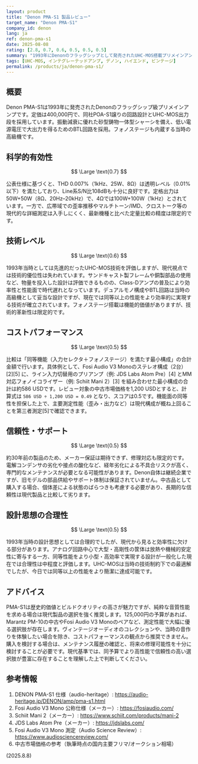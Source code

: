 ```yaml
---
layout: product
title: "Denon PMA-S1 製品レビュー"
target_name: "Denon PMA-S1"
company_id: denon
lang: ja
ref: denon-pma-s1
date: 2025-08-08
rating: [2.8, 0.7, 0.6, 0.5, 0.5, 0.5]
summary: "1993年にDenonのフラッグシップとして発売されたUHC-MOS搭載プリメインアンプ。50W+50W（8Ω、20Hz–20kHz）、THD 0.007%（1kHz/25W/8Ω）、S/N比108dB（Line）という仕様を持つが、現在の中古市場価格約125,000円は現代の高性能アンプと比較すると割高感が否めない。"
tags: [UHC-MOS, インテグレーテッドアンプ, デノン, ハイエンド, ビンテージ]
permalink: /products/ja/denon-pma-s1/
---
```

## 概要

Denon PMA-S1は1993年に発売されたDenonのフラッグシップ級プリメインアンプです。定価は400,000円で、同社POA-S1譲りの回路設計とUHC-MOS出力段を採用しています。振動減衰に優れた砂型鋳物一体型シャーシを備え、低い電源電圧で大出力を得るためのBTL回路を採用。フォノステージも内蔵する当時の高級機です。

## 科学的有効性

$$ \Large \text{0.7} $$

公表仕様に基づくと、THD 0.007%（1kHz、25W、8Ω）は透明レベル（0.01%以下）を満たしており、Line系S/N比108dBも十分に良好です。定格出力は50W+50W（8Ω、20Hz–20kHz）で、4Ωでは100W+100W（1kHz）とされています。一方で、広帯域での歪率推移やマルチトーン/IMD、クロストーク等の現代的な詳細測定は入手しにくく、最新機種と比べた定量比較の精度は限定的です。

## 技術レベル

$$ \Large \text{0.6} $$

1993年当時としては先進的だったUHC-MOS技術を評価しますが、現代視点では技術的優位性は失われています。サンドキャスト製フレームや銅製部品の使用など、物量を投入した設計は評価できるものの、Class-Dアンプの普及により効率性と性能面で時代遅れとなっています。デュアルモノ構成やBTL回路は当時の高級機として妥当な設計ですが、現在では同等以上の性能をより効率的に実現する技術が確立されています。フォノステージ搭載は機能的価値がありますが、技術的革新性は限定的です。

## コストパフォーマンス

$$ \Large \text{0.5} $$

比較は「同等機能（入力セレクタ＋フォノステージ）を満たす最小構成」の合計金額で行います。具体例として、Fosi Audio V3 Monoのステレオ構成（2台）[2][5] に、ライン入力切替用のプリアンプ（例: JDS Labs Atom Pre）[4] とMM対応フォノイコライザー（例: Schiit Mani 2）[3] を組み合わせた最小構成の合計は約586 USDです。レビュー対象の中古市場価格を1,200 USDとすると、計算式は `586 USD ÷ 1,200 USD = 0.49` となり、スコアは0.5です。機能面の同等性を担保した上で、主要測定性能（歪み・出力など）は現代構成が概ね上回ることを第三者測定[5]で確認できます。

## 信頼性・サポート

$$ \Large \text{0.5} $$

約30年前の製品のため、メーカー保証は期待できず、修理対応も限定的です。電解コンデンサの劣化や接点の酸化など、経年劣化による不具合リスクが高く、専門的なメンテナンスが必要となる可能性があります。Denon自体は継続企業ですが、旧モデルの部品供給やサポート体制は保証されていません。中古品として購入する場合、個体差による状態のばらつきも考慮する必要があり、長期的な信頼性は現代製品と比較して劣ります。

## 設計思想の合理性

$$ \Large \text{0.5} $$

1993年当時の設計思想としては合理的でしたが、現代から見ると効率性に欠ける部分があります。アナログ回路中心で大型・高剛性の筐体は放熱や機械的安定性に寄与する一方、同等性能をより小型・高効率で実現する設計が一般化した現在では合理性は中程度と評価します。UHC-MOSは当時の技術制約下での最適解でしたが、今日では同等以上の性能をより簡潔に達成可能です。

## アドバイス

PMA-S1は歴史的価値とビルドクオリティの高さが魅力ですが、純粋な音質性能を求める場合は現代製品の選択を強く推奨します。125,000円の予算があれば、Marantz PM-10の中古やFosi Audio V3 Monoのペアなど、測定性能で大幅に優る選択肢が存在します。ヴィンテージオーディオのコレクションや、当時の音作りを体験したい場合を除き、コストパフォーマンスの観点から推奨できません。購入を検討する場合は、メンテナンス履歴の確認と、将来の修理可能性を十分に検討することが必要です。現代基準では、同予算でより高性能で信頼性の高い選択肢が豊富に存在することを理解した上で判断してください。

## 参考情報

1. DENON PMA-S1 仕様（audio-heritage）: https://audio-heritage.jp/DENON/amp/pma-s1.html
2. Fosi Audio V3 Mono 公称仕様（メーカー）: https://fosiaudio.com/
3. Schiit Mani 2（メーカー）: https://www.schiit.com/products/mani-2
4. JDS Labs Atom Pre（メーカー）: https://jdslabs.com/
5. Fosi Audio V3 Mono 測定（Audio Science Review）: https://www.audiosciencereview.com/
6. 中古市場価格の参考（執筆時点の国内主要フリマ/オークション相場）

(2025.8.8)
